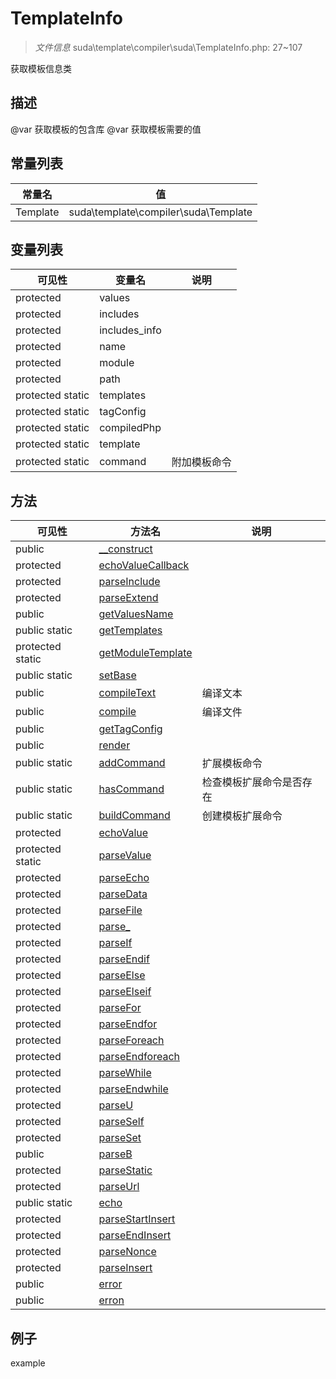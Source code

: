 #  TemplateInfo 

> *文件信息* suda\template\compiler\suda\TemplateInfo.php: 27~107


获取模板信息类


## 描述



@var 获取模板的包含库
@var 获取模板需要的值
 
## 常量列表
| 常量名  |  值|
|--------|----|
 |Template | suda\template\compiler\suda\Template | 
 
## 变量列表
| 可见性 |  变量名   | 说明 |
|--------|----|------|
 | protected    | values | | 
 | protected    | includes | | 
 | protected    | includes_info | | 
 | protected    | name | | 
 | protected    | module | | 
 | protected    | path | | 
 | protected  static  | templates | | 
 | protected  static  | tagConfig | | 
 | protected  static  | compiledPhp | | 
 | protected  static  | template | | 
 | protected  static  | command | 附加模板命令| 
## 方法

 
| 可见性 | 方法名 | 说明 |
|--------|-------|------|
 |  public  |[__construct](TemplateInfo/__construct.md) |  |
 |  protected  |[echoValueCallback](TemplateInfo/echoValueCallback.md) |  |
 |  protected  |[parseInclude](TemplateInfo/parseInclude.md) |  |
 |  protected  |[parseExtend](TemplateInfo/parseExtend.md) |  |
 |  public  |[getValuesName](TemplateInfo/getValuesName.md) |  |
 |  public  static|[getTemplates](TemplateInfo/getTemplates.md) |  |
 |  protected  static|[getModuleTemplate](TemplateInfo/getModuleTemplate.md) |  |
 |  public  static|[setBase](TemplateInfo/setBase.md) |  |
 |  public  |[compileText](TemplateInfo/compileText.md) | 编译文本 |
 |  public  |[compile](TemplateInfo/compile.md) | 编译文件 |
 |  public  |[getTagConfig](TemplateInfo/getTagConfig.md) |  |
 |  public  |[render](TemplateInfo/render.md) |  |
 |  public  static|[addCommand](TemplateInfo/addCommand.md) | 扩展模板命令 |
 |  public  static|[hasCommand](TemplateInfo/hasCommand.md) | 检查模板扩展命令是否存在 |
 |  public  static|[buildCommand](TemplateInfo/buildCommand.md) | 创建模板扩展命令 |
 |  protected  |[echoValue](TemplateInfo/echoValue.md) |  |
 |  protected  static|[parseValue](TemplateInfo/parseValue.md) |  |
 |  protected  |[parseEcho](TemplateInfo/parseEcho.md) |  |
 |  protected  |[parseData](TemplateInfo/parseData.md) |  |
 |  protected  |[parseFile](TemplateInfo/parseFile.md) |  |
 |  protected  |[parse_](TemplateInfo/parse_.md) |  |
 |  protected  |[parseIf](TemplateInfo/parseIf.md) |  |
 |  protected  |[parseEndif](TemplateInfo/parseEndif.md) |  |
 |  protected  |[parseElse](TemplateInfo/parseElse.md) |  |
 |  protected  |[parseElseif](TemplateInfo/parseElseif.md) |  |
 |  protected  |[parseFor](TemplateInfo/parseFor.md) |  |
 |  protected  |[parseEndfor](TemplateInfo/parseEndfor.md) |  |
 |  protected  |[parseForeach](TemplateInfo/parseForeach.md) |  |
 |  protected  |[parseEndforeach](TemplateInfo/parseEndforeach.md) |  |
 |  protected  |[parseWhile](TemplateInfo/parseWhile.md) |  |
 |  protected  |[parseEndwhile](TemplateInfo/parseEndwhile.md) |  |
 |  protected  |[parseU](TemplateInfo/parseU.md) |  |
 |  protected  |[parseSelf](TemplateInfo/parseSelf.md) |  |
 |  protected  |[parseSet](TemplateInfo/parseSet.md) |  |
 |  public  |[parseB](TemplateInfo/parseB.md) |  |
 |  protected  |[parseStatic](TemplateInfo/parseStatic.md) |  |
 |  protected  |[parseUrl](TemplateInfo/parseUrl.md) |  |
 |  public  static|[echo](TemplateInfo/echo.md) |  |
 |  protected  |[parseStartInsert](TemplateInfo/parseStartInsert.md) |  |
 |  protected  |[parseEndInsert](TemplateInfo/parseEndInsert.md) |  |
 |  protected  |[parseNonce](TemplateInfo/parseNonce.md) |  |
 |  protected  |[parseInsert](TemplateInfo/parseInsert.md) |  |
 |  public  |[error](TemplateInfo/error.md) |  |
 |  public  |[erron](TemplateInfo/erron.md) |  |
## 例子

example